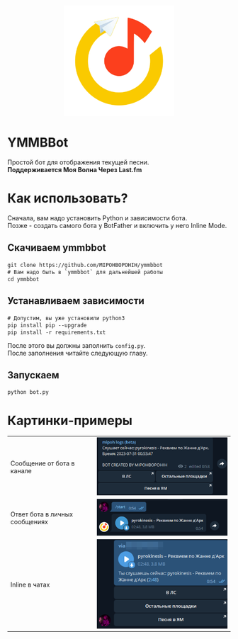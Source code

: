 <p align="center">
    <img width="248" height="250" src="images/logo.png">
</p>

# YMMBBot
Простой бот для отображения текущей песни.
<br>**Поддерживается Моя Волна Через Last.fm**

# Как использовать?
Сначала, вам надо установить Python и зависимости бота.
<br>Позже - создать самого бота у BotFather и включить у него Inline Mode.

## Скачиваем ymmbbot
```shell
git clone https://github.com/MIPOHBOPOHIH/ymmbbot
# Вам надо быть в `ymmbbot` для дальнейшей работы
cd ymmbbot
```

## Устанавливаем зависимости
```shell
# Допустим, вы уже установили python3
pip install pip --upgrade
pip install -r requirements.txt
```

После этого вы должны заполнить `config.py`.
<br>После заполнения читайте следующую главу.

## Запускаем
```shell
python bot.py
```
# Картинки-примеры
<table>
  <tr>
    <td>Сообщение от бота в канале</td>
    <td><img src="images/channel.png"></td>
  </tr>
  <tr>
    <td>Ответ бота в личных сообщениях</td>
    <td><img src="images/direct_messages.png"></td>
  </tr>
  <tr>
    <td>Inline в чатах</td>
    <td><img src="images/inline.png"></td>
  </tr>
</table>
